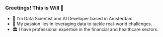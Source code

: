 ### Greetings! This is Will 👋

- 🌷 I'm Data Scientist and AI Developer based in Amsterdam.
- 🐍 My passion lies in leveraging data to tackle real-world challenges.
- 🏛 I have professional expertise in the financial and healthcare sectors.





